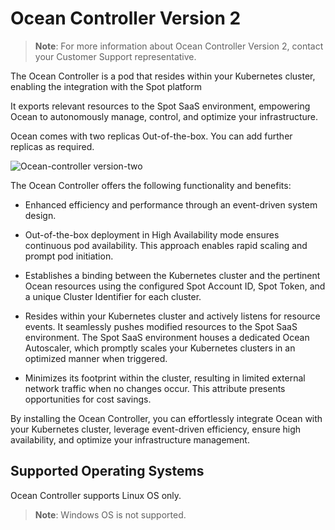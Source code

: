 <meta name=“robots” content=“noindex”>

# Ocean Controller Version 2 

> **Note**:  For more information about Ocean Controller Version 2, contact your Customer Support representative. 

The Ocean Controller is a pod that resides within your Kubernetes cluster, enabling the integration with the Spot platform 

 It exports relevant resources to the Spot SaaS environment, empowering Ocean to autonomously manage, control, and optimize your infrastructure. 

Ocean comes with two replicas Out-of-the-box. You can add further replicas as required. 

![Ocean-controller version-two](https://github.com/spotinst/help/assets/159915991/183feadc-f4a6-4108-9bb0-533a85a6e2e9)

The Ocean Controller offers the following functionality and benefits: 

*   Enhanced efficiency and performance through an event-driven system design. 

*   Out-of-the-box deployment in High Availability mode ensures continuous pod availability. This approach enables rapid scaling and prompt pod initiation. 

*   Establishes a binding between the Kubernetes cluster and the pertinent Ocean resources using the configured Spot Account ID, Spot Token, and a unique Cluster Identifier for each cluster. 

*   Resides within your Kubernetes cluster and actively listens for resource events. It seamlessly pushes modified resources to the Spot SaaS environment. The Spot SaaS environment houses a dedicated Ocean Autoscaler, which promptly scales your Kubernetes clusters in an optimized manner when triggered. 

*   Minimizes its footprint within the cluster, resulting in limited external network traffic when no changes occur. This attribute presents opportunities for cost savings. 

By installing the Ocean Controller, you can effortlessly integrate Ocean with your Kubernetes cluster, leverage event-driven efficiency, ensure high availability, and optimize your infrastructure management. 

## Supported Operating Systems

Ocean Controller supports Linux OS only. 

>**Note**: Windows OS is not supported. 

